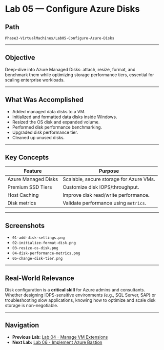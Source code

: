 # Lab 05 — Configure Azure Disks

## Path

`Phase3-VirtualMachines/Lab05-Configure-Azure-Disks`

---

## Objective

Deep-dive into Azure Managed Disks: attach, resize, format, and benchmark them while optimizing storage performance tiers, essential for scaling enterprise workloads.

---

## What Was Accomplished

- Added managed data disks to a VM.
- Initialized and formatted data disks inside Windows.
- Resized the OS disk and expanded volume.
- Performed disk performance benchmarking.
- Upgraded disk performance tier.
- Cleaned up unused disks.

---

## Key Concepts

| Feature              | Purpose                                  |
|----------------------|------------------------------------------|
| Azure Managed Disks  | Scalable, secure storage for Azure VMs.  |
| Premium SSD Tiers    | Customize disk IOPS/throughput.          |
| Host Caching         | Improve disk read/write performance.     | 
| Disk metrics         | Validate performance using `metrics`.    |

---

## Screenshots

- `01-add-disk-settings.png`
- `02-initialize-format-disk.png`
- `03-resize-os-disk.png`
- `04-disk-performance-metrics.png`
- `05-change-disk-tier.png`

---

## Real-World Relevance

Disk configuration is a **critical skill** for Azure admins and consultants. Whether designing IOPS-sensitive environments (e.g., SQL Server, SAP) or troubleshooting slow applications, knowing how to optimize and scale disk storage is non-negotiable.

---


## Navigation

- **Previous Lab:** [Lab 04 - Manage VM Extensions](../Lab04-Manage-VM-Extensions/README.md)  
- **Next Lab:** [Lab 06 - Implement Azure Bastion](../Lab06-Implement-Azure-Bastion/README.md)
